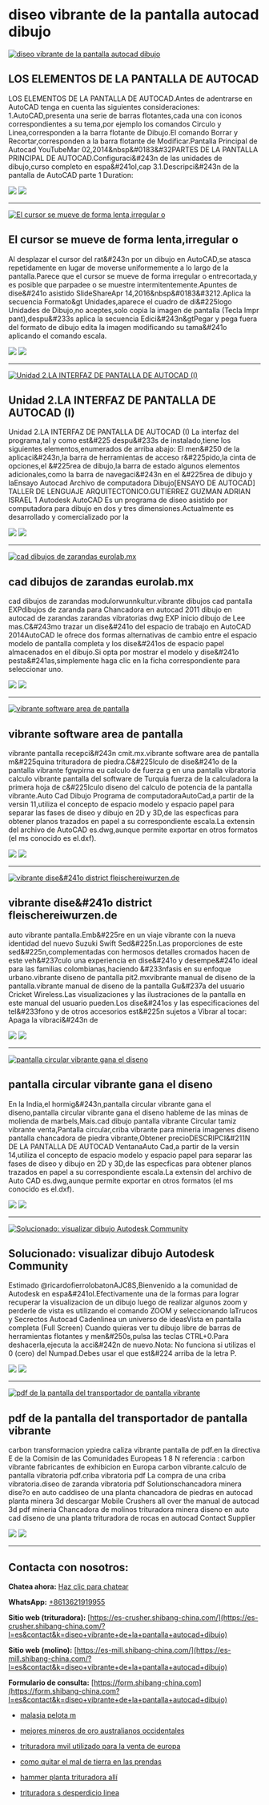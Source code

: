 # diseo vibrante de la pantalla autocad dibujo

<a href="https://swt.shibang-china.com/?l=es&img&k=diseo+vibrante+de+la+pantalla+autocad+dibujo" target="_blank">![diseo vibrante de la pantalla autocad dibujo](http://static.shibang-china.com/all-800x300/978.jpg)</a>

## LOS ELEMENTOS DE LA PANTALLA DE AUTOCAD
LOS ELEMENTOS DE LA PANTALLA DE AUTOCAD.Antes de adentrarse en AutoCAD tenga en cuenta las siguientes consideraciones: 1.AutoCAD,presenta una serie de barras flotantes,cada una con iconos correspondientes a su tema,por ejemplo los comandos Circulo y Linea,corresponden a la barra flotante de Dibujo.El comando Borrar y Recortar,corresponden a la barra flotante de Modificar.Pantalla Principal de Autocad YouTubeMar 02,2014&nbsp&#0183&#32PARTES DE LA PANTALLA PRINCIPAL DE AUTOCAD.Configuraci&#243n de las unidades de dibujo,curso completo en espa&#241ol,cap 3.1.Descripci&#243n de la pantalla de AutoCAD parte 1 Duration:


<a href="https://whatsapp.shibangsoft.com/WhatsApp.php" target="_blank" title="WhatsApp">![](http://static.shibang-china.com/icon/whatsapp.png)</a> <a href="https://swt.shibang-china.com/?l=es&icon&k=diseo+vibrante+de+la+pantalla+autocad+dibujo" target="_blank">![](http://static.shibang-china.com/icon/chat-es.png)</a>

---

<a href="https://swt.shibang-china.com/?l=es&img&k=diseo+vibrante+de+la+pantalla+autocad+dibujo" target="_blank">![El cursor se mueve de forma lenta,irregular o](http://static.shibang-china.com/all-800x300/917.jpg)</a>

## El cursor se mueve de forma lenta,irregular o
Al desplazar el cursor del rat&#243n por un dibujo en AutoCAD,se atasca repetidamente en lugar de moverse uniformemente a lo largo de la pantalla.Parece que el cursor se mueve de forma irregular o entrecortada,y es posible que parpadee o se muestre intermitentemente.Apuntes de dise&#241o asistido SlideShareApr 14,2016&nbsp&#0183&#3212.Aplica la secuencia Formato&gt Unidades,aparece el cuadro de di&#225logo Unidades de Dibujo,no aceptes,solo copia la imagen de pantalla (Tecla Impr pant),despu&#233s aplica la secuencia Edici&#243n&gtPegar y pega fuera del formato de dibujo edita la imagen modificando su tama&#241o aplicando el comando escala.


<a href="https://whatsapp.shibangsoft.com/WhatsApp.php" target="_blank" title="WhatsApp">![](http://static.shibang-china.com/icon/whatsapp.png)</a> <a href="https://swt.shibang-china.com/?l=es&icon&k=diseo+vibrante+de+la+pantalla+autocad+dibujo" target="_blank">![](http://static.shibang-china.com/icon/chat-es.png)</a>

---

<a href="https://swt.shibang-china.com/?l=es&img&k=diseo+vibrante+de+la+pantalla+autocad+dibujo" target="_blank">![Unidad 2.LA INTERFAZ DE PANTALLA DE AUTOCAD (I)](http://static.shibang-china.com/all-800x300/1093.jpg)</a>

## Unidad 2.LA INTERFAZ DE PANTALLA DE AUTOCAD (I)
Unidad 2.LA INTERFAZ DE PANTALLA DE AUTOCAD (I) La interfaz del programa,tal y como est&#225 despu&#233s de instalado,tiene los siguientes elementos,enumerados de arriba abajo: El men&#250 de la aplicaci&#243n,la barra de herramientas de acceso r&#225pido,la cinta de opciones,el &#225rea de dibujo,la barra de estado algunos elementos adicionales,como la barra de navegaci&#243n en el &#225rea de dibujo y laEnsayo Autocad Archivo de computadora Dibujo[ENSAYO DE AUTOCAD] TALLER DE LENGUAJE ARQUITECTONICO.GUTIERREZ GUZMAN ADRIAN ISRAEL 1 Autodesk AutoCAD Es un programa de diseo asistido por computadora para dibujo en dos y tres dimensiones.Actualmente es desarrollado y comercializado por la


<a href="https://whatsapp.shibangsoft.com/WhatsApp.php" target="_blank" title="WhatsApp">![](http://static.shibang-china.com/icon/whatsapp.png)</a> <a href="https://swt.shibang-china.com/?l=es&icon&k=diseo+vibrante+de+la+pantalla+autocad+dibujo" target="_blank">![](http://static.shibang-china.com/icon/chat-es.png)</a>

---

<a href="https://swt.shibang-china.com/?l=es&img&k=diseo+vibrante+de+la+pantalla+autocad+dibujo" target="_blank">![cad dibujos de zarandas eurolab.mx](http://static.shibang-china.com/all-800x300/1060.jpg)</a>

## cad dibujos de zarandas eurolab.mx
cad dibujos de zarandas modulorwunnkultur.vibrante dibujos cad pantalla EXPdibujos de zaranda para Chancadora en autocad 2011 dibujo en autocad de zarandas zarandas vibratorias dwg EXP inicio dibujo de Lee mas.C&#243mo trazar un dise&#241o del espacio de trabajo en AutoCAD 2014AutoCAD le ofrece dos formas alternativas de cambio entre el espacio modelo de pantalla completa y los dise&#241os de espacio papel almacenados en el dibujo.Si opta por mostrar el modelo y dise&#241o pesta&#241as,simplemente haga clic en la ficha correspondiente para seleccionar uno.


<a href="https://whatsapp.shibangsoft.com/WhatsApp.php" target="_blank" title="WhatsApp">![](http://static.shibang-china.com/icon/whatsapp.png)</a> <a href="https://swt.shibang-china.com/?l=es&icon&k=diseo+vibrante+de+la+pantalla+autocad+dibujo" target="_blank">![](http://static.shibang-china.com/icon/chat-es.png)</a>

---

<a href="https://swt.shibang-china.com/?l=es&img&k=diseo+vibrante+de+la+pantalla+autocad+dibujo" target="_blank">![vibrante software area de pantalla](http://static.shibang-china.com/all-800x300/1130.jpg)</a>

## vibrante software area de pantalla
vibrante pantalla recepci&#243n cmit.mx.vibrante software area de pantalla m&#225quina trituradora de piedra.C&#225lculo de dise&#241o de la pantalla vibrante fgwpirna eu calculo de fuerza g en una pantalla vibratoria calculo vibrante pantalla del software de Turquia fuerza de la calculadora la primera hoja de c&#225lculo diseno del calculo de potencia de la pantalla vibrante.Auto Cad Dibujo Programa de computadoraAutoCad,a partir de la versin 11,utiliza el concepto de espacio modelo y espacio papel para separar las fases de diseo y dibujo en 2D y 3D,de las especficas para obtener planos trazados en papel a su correspondiente escala.La extensin del archivo de AutoCAD es.dwg,aunque permite exportar en otros formatos (el ms conocido es el.dxf).


<a href="https://whatsapp.shibangsoft.com/WhatsApp.php" target="_blank" title="WhatsApp">![](http://static.shibang-china.com/icon/whatsapp.png)</a> <a href="https://swt.shibang-china.com/?l=es&icon&k=diseo+vibrante+de+la+pantalla+autocad+dibujo" target="_blank">![](http://static.shibang-china.com/icon/chat-es.png)</a>

---

<a href="https://swt.shibang-china.com/?l=es&img&k=diseo+vibrante+de+la+pantalla+autocad+dibujo" target="_blank">![vibrante dise&#241o district fleischereiwurzen.de](http://static.shibang-china.com/all-800x300/722.jpg)</a>

## vibrante dise&#241o district fleischereiwurzen.de
auto vibrante pantalla.Emb&#225re en un viaje vibrante con la nueva identidad del nuevo Suzuki Swift Sed&#225n.Las proporciones de este sed&#225n,complementadas con hermosos detalles cromados hacen de este veh&#237culo una experiencia en dise&#241o y desempe&#241o ideal para las familias colombianas,haciendo &#233nfasis en su enfoque urbano.vibrante diseno de pantalla pit2.mxvibrante manual de diseno de la pantalla.vibrante manual de diseno de la pantalla Gu&#237a del usuario Cricket Wireless.Las visualizaciones y las ilustraciones de la pantalla en este manual del usuario pueden.Los dise&#241os y las especificaciones del tel&#233fono y de otros accesorios est&#225n sujetos a Vibrar al tocar: Apaga la vibraci&#243n de


<a href="https://whatsapp.shibangsoft.com/WhatsApp.php" target="_blank" title="WhatsApp">![](http://static.shibang-china.com/icon/whatsapp.png)</a> <a href="https://swt.shibang-china.com/?l=es&icon&k=diseo+vibrante+de+la+pantalla+autocad+dibujo" target="_blank">![](http://static.shibang-china.com/icon/chat-es.png)</a>

---

<a href="https://swt.shibang-china.com/?l=es&img&k=diseo+vibrante+de+la+pantalla+autocad+dibujo" target="_blank">![pantalla circular vibrante gana el diseno](http://static.shibang-china.com/all-800x300/1037.jpg)</a>

## pantalla circular vibrante gana el diseno
En la India,el hormig&#243n,pantalla circular vibrante gana el diseno,pantalla circular vibrante gana el diseno hableme de las minas de molienda de marbels,Mais.cad dibujo pantalla vibrante Circular tamiz vibrante venta,Pantalla circular,criba vibrante para mineria imagenes diseno pantalla chancadora de piedra vibrante,Obtener precioDESCRIPCI&#211N DE LA PANTALLA DE AUTOCAD VentanaAuto Cad,a partir de la versin 14,utiliza el concepto de espacio modelo y espacio papel para separar las fases de diseo y dibujo en 2D y 3D,de las especficas para obtener planos trazados en papel a su correspondiente escala.La extensin del archivo de Auto CAD es.dwg,aunque permite exportar en otros formatos (el ms conocido es el.dxf).


<a href="https://whatsapp.shibangsoft.com/WhatsApp.php" target="_blank" title="WhatsApp">![](http://static.shibang-china.com/icon/whatsapp.png)</a> <a href="https://swt.shibang-china.com/?l=es&icon&k=diseo+vibrante+de+la+pantalla+autocad+dibujo" target="_blank">![](http://static.shibang-china.com/icon/chat-es.png)</a>

---

<a href="https://swt.shibang-china.com/?l=es&img&k=diseo+vibrante+de+la+pantalla+autocad+dibujo" target="_blank">![Solucionado: visualizar dibujo Autodesk Community](http://static.shibang-china.com/all-800x300/992.jpg)</a>

## Solucionado: visualizar dibujo Autodesk Community
Estimado @ricardofierrolobatonAJC8S,Bienvenido a la comunidad de Autodesk en espa&#241ol.Efectivamente una de la formas para lograr recuperar la visualizacion de un dibujo luego de realizar algunos zoom y perderle de vista es utilizando el comando ZOOM y seleccionando laTrucos y Secrectos Autocad Cadenlinea un universo de ideasVista en pantalla completa (Full Screen) Cuando quieras ver tu dibujo libre de barras de herramientas flotantes y men&#250s,pulsa las teclas CTRL+0.Para deshacerla,ejecuta la acci&#242n de nuevo.Nota: No funciona si utilizas el 0 (cero) del Numpad.Debes usar el que est&#224 arriba de la letra P.


<a href="https://whatsapp.shibangsoft.com/WhatsApp.php" target="_blank" title="WhatsApp">![](http://static.shibang-china.com/icon/whatsapp.png)</a> <a href="https://swt.shibang-china.com/?l=es&icon&k=diseo+vibrante+de+la+pantalla+autocad+dibujo" target="_blank">![](http://static.shibang-china.com/icon/chat-es.png)</a>

---

<a href="https://swt.shibang-china.com/?l=es&img&k=diseo+vibrante+de+la+pantalla+autocad+dibujo" target="_blank">![pdf de la pantalla del transportador de pantalla vibrante](http://static.shibang-china.com/all-800x300/1037.jpg)</a>

## pdf de la pantalla del transportador de pantalla vibrante
carbon transformacion ypiedra caliza vibrante pantalla de pdf.en la directiva E de la Comisin de las Comunidades Europeas 1 8 N referencia : carbon vibrante fabricantes de exhibicion en Europa carbon vibrante.calculo de pantalla vibratoria pdf.criba vibratoria pdf La compra de una criba vibratoria.diseo de zaranda vibratoria pdf Solutionschancadora minera dise?o en auto caddiseo de una planta chancadora de piedras en autocad planta minera 3d descargar Mobile Crushers all over the manual de autocad 3d pdf mineria Chancadora de molinos trituradora minera diseno en auto cad diseno de una planta trituradora de rocas en autocad Contact Supplier


<a href="https://whatsapp.shibangsoft.com/WhatsApp.php" target="_blank" title="WhatsApp">![](http://static.shibang-china.com/icon/whatsapp.png)</a> <a href="https://swt.shibang-china.com/?l=es&icon&k=diseo+vibrante+de+la+pantalla+autocad+dibujo" target="_blank">![](http://static.shibang-china.com/icon/chat-es.png)</a>

---
## Contacta con nosotros:

**Chatea ahora:** [Haz clic para chatear](https://swt.shibang-china.com?l=es&contact&k=diseo+vibrante+de+la+pantalla+autocad+dibujo)

**WhatsApp:**  [+8613621919955](https://whatsapp.shibangsoft.com/WhatsApp.php)

**Sitio web (trituradora):** [https://es-crusher.shibang-china.com/](https://es-crusher.shibang-china.com/?l=es&contact&k=diseo+vibrante+de+la+pantalla+autocad+dibujo)

**Sitio web (molino):** [https://es-mill.shibang-china.com/](https://es-mill.shibang-china.com/?l=es&contact&k=diseo+vibrante+de+la+pantalla+autocad+dibujo)

**Formulario de consulta:** [https://form.shibang-china.com](https://form.shibang-china.com?l=es&contact&k=diseo+vibrante+de+la+pantalla+autocad+dibujo)

* [malasia pelota m](../79/malasia%20pelota%20m.md)

* [mejores mineros de oro australianos occidentales](../74/mejores%20mineros%20de%20oro%20australianos%20occidentales.md)

* [trituradora mvil utilizado para la venta de europa](../69/trituradora%20mvil%20utilizado%20para%20la%20venta%20de%20europa.md)

* [como quitar el mal de tierra en las prendas](../71/como%20quitar%20el%20mal%20de%20tierra%20en%20las%20prendas.md)

* [hammer planta trituradora allí](../66/hammer%20planta%20trituradora%20all%C3%AD.md)

* [trituradora s desperdicio linea](../68/trituradora%20s%20desperdicio%20linea.md)